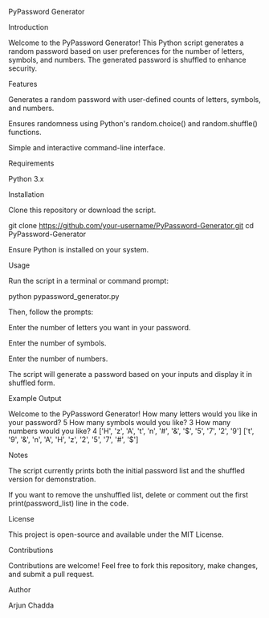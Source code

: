 PyPassword Generator

Introduction

Welcome to the PyPassword Generator! This Python script generates a random password based on user preferences for the number of letters, symbols, and numbers. The generated password is shuffled to enhance security.

Features

Generates a random password with user-defined counts of letters, symbols, and numbers.

Ensures randomness using Python's random.choice() and random.shuffle() functions.

Simple and interactive command-line interface.

Requirements

Python 3.x

Installation

Clone this repository or download the script.

git clone https://github.com/your-username/PyPassword-Generator.git
cd PyPassword-Generator

Ensure Python is installed on your system.

Usage

Run the script in a terminal or command prompt:

python pypassword_generator.py

Then, follow the prompts:

Enter the number of letters you want in your password.

Enter the number of symbols.

Enter the number of numbers.

The script will generate a password based on your inputs and display it in shuffled form.

Example Output

Welcome to the PyPassword Generator!
How many letters would you like in your password?
5
How many symbols would you like?
3
How many numbers would you like?
4
['H', 'z', 'A', 't', 'n', '#', '&', '$', '5', '7', '2', '9']
['t', '9', '&', 'n', 'A', 'H', 'z', '2', '5', '7', '#', '$']

Notes

The script currently prints both the initial password list and the shuffled version for demonstration.

If you want to remove the unshuffled list, delete or comment out the first print(password_list) line in the code.

License

This project is open-source and available under the MIT License.

Contributions

Contributions are welcome! Feel free to fork this repository, make changes, and submit a pull request.

Author

Arjun Chadda

